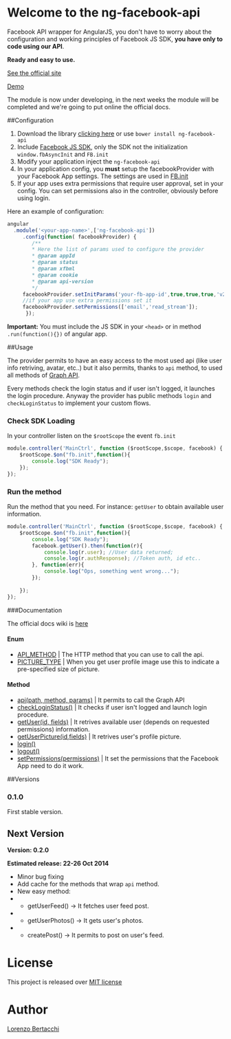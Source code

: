 Welcome to the ng-facebook-api
===============================

Facebook API wrapper for AngularJS, you don't have to worry about the configuration and	working principles of Facebook JS SDK, **you have only to code using our API**.

**Ready and easy to use.**

[See the official site](http://jberta93.github.io/ng-facebook-api/)

[Demo](http://jberta93.github.io/ng-facebook-api/demo)


The module is now under developing, in the next weeks the module will be completed and we're going to put online the official docs.

##Configuration

1. Download the library [clicking here](https://github.com/jberta93/ng-facebook-api/archive/master.zip) or use `bower install ng-facebook-api`
2. Include [Facebook JS SDK](https://developers.facebook.com/docs/javascript/quickstart/v2.1), only the SDK not the initialization `window.fbAsyncInit` and `FB.init`
3. Modify your application inject the `ng-facebook-api`
4. In your application config, you **must** setup the facebookProvider with your Facebook App settings. The settings are used in [FB.init](https://developers.facebook.com/docs/javascript/reference/FB.init/)
5. If your app uses extra permissions that require user approval, set in your config. You can set permissions also in the controller, obviously before using login.

Here an example of configuration:
```javascript
angular
  .module('<your-app-name>',['ng-facebook-api'])
     .config(function( facebookProvider) {
        /**
        * Here the list of params used to configure the provider
        * @param appId
        * @param status
        * @param xfbml
        * @param cookie
        * @param api-version
        */
	 facebookProvider.setInitParams('your-fb-app-id',true,true,true,'v2.1');
	 //if your app use extra permissions set it
	 facebookProvider.setPermissions(['email','read_stream']);
      });
```


**Important:** You must include the JS SDK in your `<head>` or in method `.run(function(){})` of angular app.

##Usage

The provider permits to have an easy access to the most used api (like user info retriving, avatar, etc..) but it also permits, thanks to `api` method, to used all methods of [Graph API](https://developers.facebook.com/docs/graph-api/reference/).

Every methods check the login status and if user isn't logged, it launches the login procedure. Anyway the provider has public methods `login` and `checkLoginStatus` to implement your custom flows. 

### Check SDK Loading

In your controller listen on the `$rootScope` the event `fb.init`

```javascript
module.controller('MainCtrl', function ($rootScope,$scope, facebook) {
	$rootScope.$on("fb.init",function(){
	    console.log("SDK Ready");
	});
});
```

### Run the method

Run the method that you need. For instance: `getUser` to obtain available user information.

```javascript
module.controller('MainCtrl', function ($rootScope,$scope, facebook) {
	$rootScope.$on("fb.init",function(){
	    console.log("SDK Ready");
	    facebook.getUser().then(function(r){
	    	console.log(r.user); //User data returned;
	    	console.log(r.authResponse); //Token auth, id etc..
	    }, function(err){
	    	console.log("Ops, something went wrong...");
	    });
	    
	});
});
```

###Documentation

The official docs wiki is [here](https://github.com/jberta93/ng-facebook-api/wiki/Home)

#### Enum
* [API_METHOD](https://github.com/jberta93/ng-facebook-api/wiki/API_METHOD) | The HTTP method that you can use to call the api.
* [PICTURE_TYPE](https://github.com/jberta93/ng-facebook-api/wiki/PICTURE_TYPE) | When you get user profile image use this to indicate a pre-specified size of picture.

#### Method

* [api(path, method, params)](https://github.com/jberta93/ng-facebook-api/wiki/api) | It permits to call the Graph API
* [checkLoginStatus()](https://github.com/jberta93/ng-facebook-api/wiki/checkLoginStatus) | It checks if user isn't logged and launch login procedure.
* [getUser(id, fields)](https://github.com/jberta93/ng-facebook-api/wiki/getUser) | It retrives  available user (depends on requested permissions) information.
* [getUserPicture(id,fields)](https://github.com/jberta93/ng-facebook-api/wiki/getUserPicture) |  It retrives user's profile picture.
* [login()](https://github.com/jberta93/ng-facebook-api/wiki/login) 
* [logout()](https://github.com/jberta93/ng-facebook-api/wiki/logout) 
* [setPermissions(permissions)](https://github.com/jberta93/ng-facebook-api/wiki/setPermissions) | It set the permissions that the Facebook App need to do it work.


##Versions

### 0.1.0 
First stable version.

## Next Version

**Version: 0.2.0**

**Estimated release: 22-26 Oct 2014**

* Minor bug fixing
* Add cache for the methods that wrap `api` method.
* New easy method:
* * getUserFeed() -> It fetches user feed post.
* * getUserPhotos() -> It gets user's photos.
* * createPost() -> It permits to post on user's feed.

License
===============================
This project is released over [MIT license](http://opensource.org/licenses/MIT "MIT License")

Author
===============================
[Lorenzo Bertacchi](http://www.lorenzobertacchi.it/)
